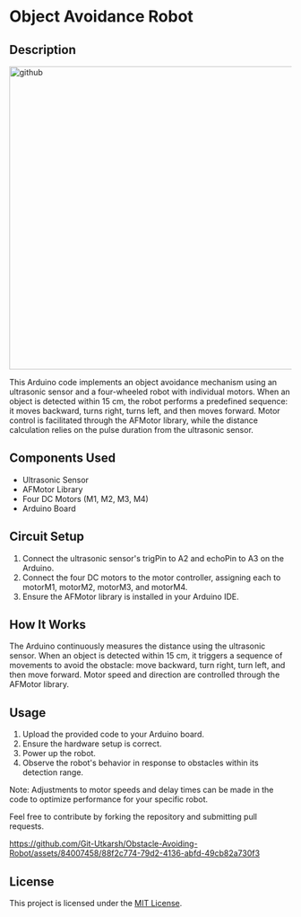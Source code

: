 # Object Avoidance Robot

## Description
<img width="540" alt="github" src="https://github.com/Git-Utkarsh/Obstacle-Avoiding-Robot/assets/84007458/7aeda056-1576-4711-8bd8-979557bbe6c9">


This Arduino code implements an object avoidance mechanism using an ultrasonic sensor and a four-wheeled robot with individual motors. When an object is detected within 15 cm, the robot performs a predefined sequence: it moves backward, turns right, turns left, and then moves forward. Motor control is facilitated through the AFMotor library, while the distance calculation relies on the pulse duration from the ultrasonic sensor.

## Components Used

- Ultrasonic Sensor
- AFMotor Library
- Four DC Motors (M1, M2, M3, M4)
- Arduino Board

## Circuit Setup

1. Connect the ultrasonic sensor's trigPin to A2 and echoPin to A3 on the Arduino.
2. Connect the four DC motors to the motor controller, assigning each to motorM1, motorM2, motorM3, and motorM4.
3. Ensure the AFMotor library is installed in your Arduino IDE.

## How It Works

The Arduino continuously measures the distance using the ultrasonic sensor. When an object is detected within 15 cm, it triggers a sequence of movements to avoid the obstacle: move backward, turn right, turn left, and then move forward. Motor speed and direction are controlled through the AFMotor library.

## Usage

1. Upload the provided code to your Arduino board.
2. Ensure the hardware setup is correct.
3. Power up the robot.
4. Observe the robot's behavior in response to obstacles within its detection range.

Note: Adjustments to motor speeds and delay times can be made in the code to optimize performance for your specific robot.

Feel free to contribute by forking the repository and submitting pull requests.


https://github.com/Git-Utkarsh/Obstacle-Avoiding-Robot/assets/84007458/88f2c774-79d2-4136-abfd-49cb82a730f3



## License

This project is licensed under the [MIT License](LICENSE).
